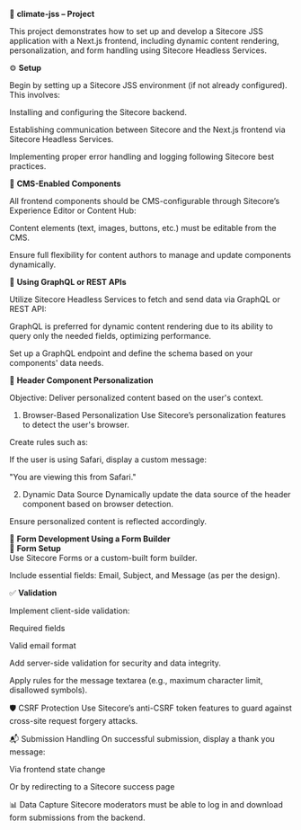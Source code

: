🌱 <strong>climate-jss – Project</strong>


This project demonstrates how to set up and develop a Sitecore JSS application with a Next.js frontend, including dynamic content rendering, personalization, and form handling using Sitecore Headless Services.

⚙️ <strong>Setup</strong>

Begin by setting up a Sitecore JSS environment (if not already configured). This involves:

Installing and configuring the Sitecore backend.

Establishing communication between Sitecore and the Next.js frontend via Sitecore Headless Services.

Implementing proper error handling and logging following Sitecore best practices.

🧩 <strong>CMS-Enabled Components</strong>

All frontend components should be CMS-configurable through Sitecore’s Experience Editor or Content Hub:

Content elements (text, images, buttons, etc.) must be editable from the CMS.

Ensure full flexibility for content authors to manage and update components dynamically.

🔗 <strong>Using GraphQL or REST APIs</strong>

Utilize Sitecore Headless Services to fetch and send data via GraphQL or REST API:

GraphQL is preferred for dynamic content rendering due to its ability to query only the needed fields, optimizing performance.

Set up a GraphQL endpoint and define the schema based on your components' data needs.

🎯 <strong>Header Component Personalization</strong>

Objective: Deliver personalized content based on the user's context.
1. Browser-Based Personalization
Use Sitecore’s personalization features to detect the user's browser.

Create rules such as:

If the user is using Safari, display a custom message:

"You are viewing this from Safari."

2. Dynamic Data Source
Dynamically update the data source of the header component based on browser detection.

Ensure personalized content is reflected accordingly.

📝 <strong>Form Development Using a Form Builder</strong></br>
📌 <strong>Form Setup</strong></br>
Use Sitecore Forms or a custom-built form builder.

Include essential fields: Email, Subject, and Message (as per the design).

✅ <strong>Validation</strong>

Implement client-side validation:

Required fields

Valid email format

Add server-side validation for security and data integrity.

Apply rules for the message textarea (e.g., maximum character limit, disallowed symbols).

🛡️ CSRF Protection
Use Sitecore’s anti-CSRF token features to guard against cross-site request forgery attacks.

📬 Submission Handling
On successful submission, display a thank you message:

Via frontend state change

Or by redirecting to a Sitecore success page

📊 Data Capture
Sitecore moderators must be able to log in and download form submissions from the backend.
